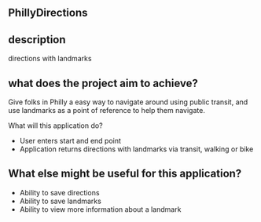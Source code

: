 ## PhillyDirections
description 
---
directions with landmarks

what does the project aim to achieve?
---
Give folks in Philly a easy way to navigate around using public transit, and use landmarks as a point of reference to help them navigate.

What will this application do?

* User enters start and end point
* Application returns directions with landmarks via transit, walking or bike

What else might be useful for this application?
---
* Ability to save directions
* Ability to save landmarks
* Ability to view more information about a landmark

